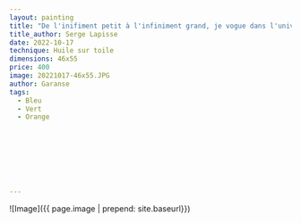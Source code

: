 ```yaml
---
layout: painting
title: "De l'inifiment petit à l'infiniment grand, je vogue dans l'univers, entre ciel et terre. "                     
title_author: Serge Lapisse                                      
date: 2022-10-17
technique: Huile sur toile 
dimensions: 46x55
price: 400
image: 20221017-46x55.JPG
author: Garanse
tags:
  - Bleu
  - Vert
  - Orange
  
  
  
  
  
  
  
  
---
```

![Image]({{ page.image | prepend: site.baseurl}})

